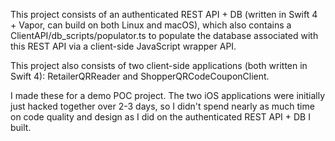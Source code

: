 This project consists of an authenticated REST API + DB (written in Swift 4 + Vapor, can build on both Linux and macOS), which also contains a ClientAPI/db_scripts/populator.ts to populate the database associated with this REST API via a client-side JavaScript wrapper API.

This project also consists of two client-side applications (both written in Swift 4): RetailerQRReader and ShopperQRCodeCouponClient.

I made these for a demo POC project. The two iOS applications were initially just hacked together over 2-3 days, so I didn't spend nearly as much time on code quality and design as I did on the authenticated REST API + DB I built.